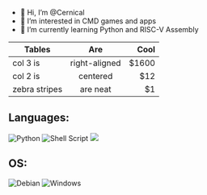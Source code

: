 - 👋 Hi, I’m @Cernical
- 👀 I’m interested in CMD games and apps
- 🌱 I’m currently learning Python and RISC-V Assembly

| Tables        | Are           | Cool  |
| ------------- |:-------------:| -----:|
| col 3 is      | right-aligned | $1600 |
| col 2 is      | centered      |   $12 |
| zebra stripes | are neat      |    $1 |

<h2>Languages:</h2>

![Python](https://img.shields.io/badge/python-3670A0?style=for-the-badge&logo=python&logoColor=ffdd54) ![Shell Script](https://img.shields.io/badge/shell_script-%23121011.svg?style=for-the-badge&logo=gnu-bash&logoColor=white) ![](https://img.shields.io/badge/Assembly-RISC--V-yellow?style=for-the-badge&logo=atom) &ensp;

<h2>OS:</h2>

![Debian](https://img.shields.io/badge/Debian-D70A53?style=for-the-badge&logo=debian&logoColor=white) ![Windows](https://img.shields.io/badge/Windows-0078D6?style=for-the-badge&logo=windows&logoColor=white) &ensp;

<!---
- 💞️ I’m looking to collaborate on ...
- 📫 How to reach me ...


Cernical/Cernical is a ✨ special ✨ repository because its `README.md` (this file) appears on your GitHub profile.
You can click the Preview link to take a look at your changes.
--->
